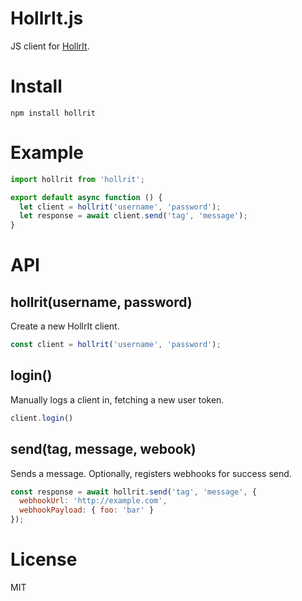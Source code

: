 # HollrIt.js

JS client for [HollrIt](http://hollr.it/).

# Install

```
npm install hollrit
```

# Example

```js
import hollrit from 'hollrit';

export default async function () {
  let client = hollrit('username', 'password');
  let response = await client.send('tag', 'message');
}
```

# API

## hollrit(username, password)

Create a new HollrIt client. 

```js
const client = hollrit('username', 'password');
```

## login()

Manually logs a client in, fetching a new user token.

```js
client.login()
```

## send(tag, message, webook)

Sends a message. Optionally, registers webhooks for success send.

```js
const response = await hollrit.send('tag', 'message', {
  webhookUrl: 'http://example.com',
  webhookPayload: { foo: 'bar' }
});
```

# License

MIT

